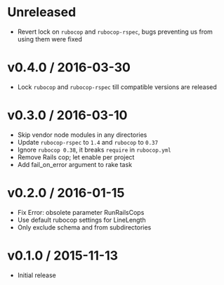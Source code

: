 Unreleased
===================

  * Revert lock on `rubocop` and `rubocop-rspec`, bugs preventing us from using
    them were fixed

v0.4.0 / 2016-03-30
===================

  * Lock `rubocop` and `rubocop-rspec` till compatible versions are released

v0.3.0 / 2016-03-10
===================

  * Skip vendor node modules in any directories
  * Update `rubocop-rspec` to `1.4` and `rubocop` to `0.37`
  * Ignore `rubocop 0.38`, it breaks `require` in `rubocop.yml`
  * Remove Rails cop; let enable per project
  * Add fail_on_error argument to rake task

v0.2.0 / 2016-01-15
===================

  * Fix Error: obsolete parameter RunRailsCops
  * Use default rubocop settings for LineLength
  * Only exclude schema and from subdirectories

v0.1.0 / 2015-11-13
===================

  * Initial release
